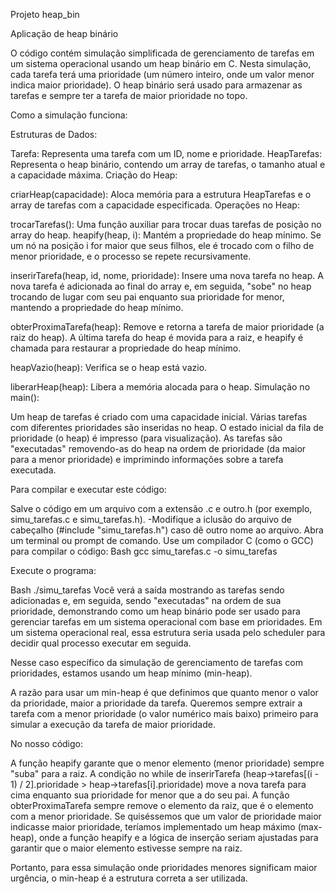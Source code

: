Projeto heap_bin

Aplicação de heap binário

O código contém simulação simplificada de gerenciamento de tarefas em um sistema operacional usando um heap binário em C. Nesta simulação,
cada tarefa terá uma prioridade (um número inteiro, onde um valor menor indica maior prioridade). O heap binário será usado para armazenar 
as tarefas e sempre ter a tarefa de maior prioridade no topo.

Como a simulação funciona:

Estruturas de Dados:

Tarefa: Representa uma tarefa com um ID, nome e prioridade.
HeapTarefas: Representa o heap binário, contendo um array de tarefas, o tamanho atual e a capacidade máxima.
Criação do Heap:

criarHeap(capacidade): Aloca memória para a estrutura HeapTarefas e o array de tarefas com a capacidade especificada.
Operações no Heap:

trocarTarefas(): Uma função auxiliar para trocar duas tarefas de posição no array do heap.
heapify(heap, i): Mantém a propriedade do heap mínimo. Se um nó na posição i for maior que seus filhos, ele é trocado com o filho de menor prioridade,
e o processo se repete recursivamente.

inserirTarefa(heap, id, nome, prioridade): Insere uma nova tarefa no heap. A nova tarefa é adicionada ao final do array e, em seguida, "sobe" no heap 
trocando de lugar com seu pai enquanto sua prioridade for menor, mantendo a propriedade do heap mínimo.

obterProximaTarefa(heap): Remove e retorna a tarefa de maior prioridade (a raiz do heap). A última tarefa do heap é movida para a raiz, e heapify é 
chamada para restaurar a propriedade do heap mínimo.

heapVazio(heap): Verifica se o heap está vazio.

liberarHeap(heap): Libera a memória alocada para o heap.
Simulação no main():

Um heap de tarefas é criado com uma capacidade inicial.
Várias tarefas com diferentes prioridades são inseridas no heap.
O estado inicial da fila de prioridade (o heap) é impresso (para visualização).
As tarefas são "executadas" removendo-as do heap na ordem de prioridade (da maior para a menor prioridade) e imprimindo informações sobre a tarefa executada.

Para compilar e executar este código:

Salve o código em um arquivo com a extensão .c e outro.h (por exemplo, simu_tarefas.c e simu_tarefas.h).
-Modifique a iclusão do  arquivo de cabeçalho (#include "simu_tarefas.h") caso dê outro nome ao arquivo.
Abra um terminal ou prompt de comando.
Use um compilador C (como o GCC) para compilar o código:
Bash
gcc simu_tarefas.c -o simu_tarefas

Execute o programa:

Bash
./simu_tarefas
Você verá a saída mostrando as tarefas sendo adicionadas e, em seguida, sendo "executadas" na ordem de sua prioridade, demonstrando como um heap binário 
pode ser usado para gerenciar tarefas em um sistema operacional com base em prioridades. Em um sistema operacional real, essa estrutura seria usada pelo scheduler
para decidir qual processo executar em seguida.

Nesse caso específico da simulação de gerenciamento de tarefas com prioridades, estamos usando um heap mínimo (min-heap).

A razão para usar um min-heap é que definimos que quanto menor o valor da prioridade, maior a prioridade da tarefa. Queremos sempre extrair a tarefa com a menor 
prioridade (o valor numérico mais baixo) primeiro para simular a execução da tarefa de maior prioridade.

No nosso código:

A função heapify garante que o menor elemento (menor prioridade) sempre "suba" para a raiz.
A condição no while de inserirTarefa (heap->tarefas[(i - 1) / 2].prioridade > heap->tarefas[i].prioridade) move a nova tarefa para cima enquanto sua prioridade for
menor que a do seu pai.
A função obterProximaTarefa sempre remove o elemento da raiz, que é o elemento com a menor prioridade.
Se quiséssemos que um valor de prioridade maior indicasse maior prioridade, teríamos implementado um heap máximo (max-heap), onde a função heapify e a lógica de 
inserção seriam ajustadas para garantir que o maior elemento estivesse sempre na raiz.

Portanto, para essa simulação onde prioridades menores significam maior urgência, o min-heap é a estrutura correta a ser utilizada.

